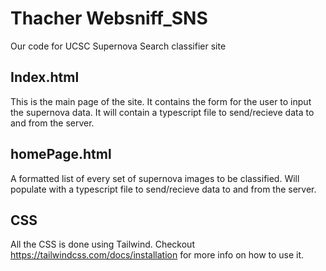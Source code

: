 # Thacher Websniff_SNS

Our code for UCSC Supernova Search classifier site

## Index.html

This is the main page of the site. It contains the form for the user to input the supernova data. It will contain a typescript file to send/recieve data to and from the server.

## homePage.html

A formatted list of every set of supernova images to be classified. Will populate with a typescript file to send/recieve data to and from the server.

## CSS

All the CSS is done using Tailwind. Checkout https://tailwindcss.com/docs/installation for more info on how to use it.
